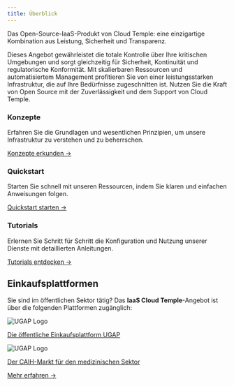 ```yaml
---
title: Überblick
---
```


Das Open-Source-IaaS-Produkt von Cloud Temple: eine einzigartige Kombination aus Leistung, Sicherheit und Transparenz.

Dieses Angebot gewährleistet die totale Kontrolle über Ihre kritischen Umgebungen und sorgt gleichzeitig für Sicherheit, Kontinuität und regulatorische Konformität.
Mit skalierbaren Ressourcen und automatisiertem Management profitieren Sie von einer leistungsstarken Infrastruktur, die auf Ihre Bedürfnisse zugeschnitten ist. Nutzen Sie die Kraft von Open Source mit der Zuverlässigkeit und dem Support von Cloud Temple.

<div class="card-grid">
  <div class="card">
    <h3>Konzepte</h3>
    <p>Erfahren Sie die Grundlagen und wesentlichen Prinzipien, um unsere Infrastruktur zu verstehen und zu beherrschen.</p>
    <a href="concepts" class="card-link">Konzepte erkunden &rarr;</a>
  </div>
  <div class="card">
    <h3>Quickstart</h3>
    <p>Starten Sie schnell mit unseren Ressourcen, indem Sie klaren und einfachen Anweisungen folgen.</p>
    <a href="quickstart" class="card-link">Quickstart starten &rarr;</a>
  </div>
    <div class="card">
    <h3>Tutorials</h3>
    <p>Erlernen Sie Schritt für Schritt die Konfiguration und Nutzung unserer Dienste mit detaillierten Anleitungen.</p>
    <a href="tutorials" class="card-link">Tutorials entdecken &rarr;</a>
  </div>
</div>



## Einkaufsplattformen

<div class="purchase-platforms">
  <p>Sie sind im öffentlichen Sektor tätig? Das <strong>IaaS Cloud Temple</strong>-Angebot ist über die folgenden Plattformen zugänglich:</p>
  
  <div class="platform-card">
    <img src="https://www.medgest.fr/wp-content/uploads/sites/2/2021/09/nouveau-logo-ugap-2021.png" alt="UGAP Logo" class="platform-logo" />
    <p>
      <a href="https://cloudtour.capgemini.fr/partenaires/cloud-temple" target="_blank" rel="noopener noreferrer">
        Die öffentliche Einkaufsplattform UGAP
      </a>
    </p>
  </div>
  
  <div class="platform-card">
      <img src="https://i0.wp.com/www.activus-software.fr/wp-content/uploads/2022/09/20221212-GRP-CAIH-BC.png?fit=1300%2C827&ssl=1" alt="UGAP Logo" class="platform-logo" />
    <p>
      <a href="https://www.caih-sante.org" target="_blank" rel="noopener noreferrer">
        Der CAIH-Markt für den medizinischen Sektor
      </a>
    </p>
  </div>

  <a href="https://www.cloud-temple.com/cloud-souverain-disponible-via-lugap/" target="_blank" rel="noopener noreferrer" class="learn-more-link">
    Mehr erfahren &rarr;
  </a>
</div>